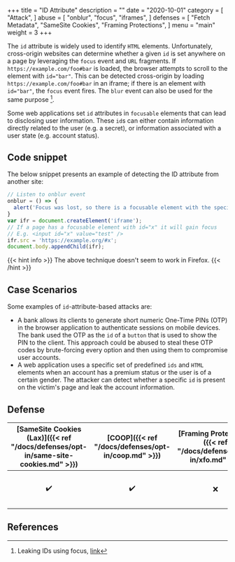+++
title = "ID Attribute"
description = ""
date = "2020-10-01"
category = [
    "Attack",
]
abuse = [
    "onblur",
    "focus",
    "iframes",
]
defenses = [
    "Fetch Metadata",
    "SameSite Cookies",
    "Framing Protections",
]
menu = "main"
weight = 3
+++


The `id` attribute is widely used to identify `HTML` elements. Unfortunately, cross-origin websites can determine whether a given `id` is set anywhere on a page by leveraging the `focus` event and `URL` fragments. If `https://example.com/foo#bar` is loaded, the browser attempts to scroll to the element with `id="bar"`. This can be detected cross-origin by loading `https://example.com/foo#bar` in an iframe; if there is an element with `id="bar"`, the `focus` event fires. The `blur` event can also be used for the same purpose [^1].

Some web applications set `id` attributes in `focusable` elements that can lead to disclosing user information. These `id`s can either contain information directly related to the user (e.g. a secret), or information associated with a user state (e.g. account status).

## Code snippet

The below snippet presents an example of detecting the ID attribute from another site:
```javascript
// Listen to onblur event
onblur = () => {
  alert('Focus was lost, so there is a focusable element with the specified ID');
}
var ifr = document.createElement('iframe');
// If a page has a focusable element with id="x" it will gain focus
// E.g. <input id="x" value="test" />
ifr.src = 'https://example.org/#x';
document.body.appendChild(ifr);
```

{{< hint info >}}
The above technique doesn't seem to work in Firefox.
{{< /hint >}}

## Case Scenarios

Some examples of `id`-attribute-based attacks are:
- A bank allows its clients to generate short numeric One-Time PINs (OTP) in the browser application to authenticate sessions on mobile devices. The bank used the OTP as the `id` of a `button` that is used to show the PIN to the client. This approach could be abused to steal these OTP codes by brute-forcing every option and then using them to compromise user accounts.
- A web application uses a specific set of predefined `ids` and `HTML` elements when an account has a premium status or the user is of a certain gender. The attacker can detect whether a specific `id` is present on the victim's page and leak the account information.


## Defense

| [SameSite Cookies (Lax)]({{< ref "/docs/defenses/opt-in/same-site-cookies.md" >}}) | [COOP]({{< ref "/docs/defenses/opt-in/coop.md" >}}) | [Framing Protections]({{< ref "/docs/defenses/opt-in/xfo.md" >}}) |  [Isolation Policies]({{< ref "/docs/defenses/isolation-policies" >}})   |
| :--------------------------------------------------------------------------------: | :-------------------------------------------------: | :---------------------------------------------------------------: | :----------------------------------------------------------------------: |
|                                         ✔️                                          |                          ✔️                          |                                 ❌                                 | [FIP]({{< ref "/docs/defenses/isolation-policies/framing-isolation" >}}) |


## References

[^1]: Leaking IDs using focus, [link](https://portswigger.net/research/xs-leak-leaking-ids-using-focus)
